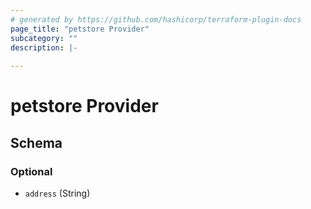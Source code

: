 ```yaml
---
# generated by https://github.com/hashicorp/terraform-plugin-docs
page_title: "petstore Provider"
subcategory: ""
description: |-
  
---
```


# petstore Provider





<!-- schema generated by tfplugindocs -->
## Schema

### Optional

- `address` (String)
